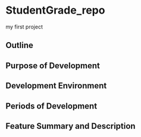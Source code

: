 # StudentGrade_repo
my first project

## Outline

## Purpose of Development

## Development Environment

## Periods of Development

## Feature Summary and Description
